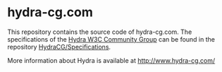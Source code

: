 hydra-cg.com
=====================================================================

This repository contains the source code of hydra-cg.com. The
specifications of the [Hydra W3C Community Group][1] can be found in
the repository [HydraCG/Specifications][2].

More information about Hydra is available at http://www.hydra-cg.com/


[1]: http://m.lanthi.com/HydraCG
[2]: https://github.com/HydraCG/Specifications
